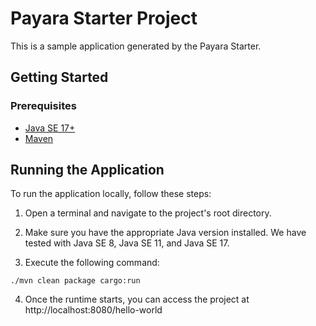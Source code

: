 # Payara Starter Project

This is a sample application generated by the Payara Starter.

## Getting Started

### Prerequisites

- [Java SE 17+](https://adoptium.net/?variant=openjdk17)
- [Maven](https://maven.apache.org/download.cgi)

## Running the Application

To run the application locally, follow these steps:

1. Open a terminal and navigate to the project's root directory.

2. Make sure you have the appropriate Java version installed. We have tested with Java SE 8, Java SE 11, and Java SE 17.

3. Execute the following command:

```
./mvn clean package cargo:run
```

4. Once the runtime starts, you can access the project at http://localhost:8080/hello-world




